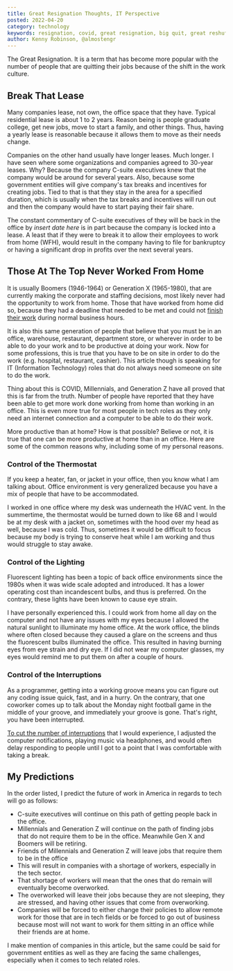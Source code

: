 ```yaml
---
title: Great Resignation Thoughts, IT Perspective
posted: 2022-04-20
category: technology
keywords: resignation, covid, great resignation, big quit, great reshuffle
author: Kenny Robinson, @almostengr
---
```


The Great Resignation. It is a term that has become more popular with the number of people 
that are quitting their jobs because of the shift in the work culture.

## Break That Lease

Many companies lease, not own, the office space that they have. Typical residential 
lease is about 1 to 2 years. Reason being is people graduate college, get new jobs, move to start 
a family, and other things. Thus, having a yearly lease is reasonable because it allows them to 
move as their needs change. 

Companies on the other hand usually have longer leases. Much longer. I have seen where some organizations
and companies agreed to 30-year leases. Why? Because the company C-suite executives knew that the company 
would be around for several years. Also, because some government entities will give company's 
tax breaks and incentives for creating jobs. Tied to that is that they stay in the area for a specified 
duration, which is usually when the tax breaks and incentives will run out and then the company would have
to start paying their fair share. 

The constant commentary of C-suite executives of they will be back in the office by *insert date here* is 
in part because the company is locked into a lease. A least that if they were to break it to allow their 
employees to work from home (WFH), would result in the company having to file for bankruptcy or having 
a significant drop in profits over the next several years. 

## Those At The Top Never Worked From Home

It is usually Boomers (1946-1964) or Generation X (1965-1980),
that are currently making the corporate and staffing decisions, most likely 
never had the opportunity to work from home. Those that have worked from home did so, 
because they had a deadline that needed to be met and could not 
[finish their work](/blog/2020.01.10-7-lessons-from-production-support#work-your-hours-and-leave)
during normal business hours. 

It is also this same generation of people that believe that you must be in an office,
warehouse, restaurant, department store, or wherever in order to be able to do your work 
and to be productive at doing your work. Now for some professions, this is true that you have to be 
on site in order to do the work (e.g. hospital, restaurant, cashier). 
This article though is speaking for IT (Information Technology)
roles that do not always need someone on site to do the work.

Thing about this is COVID, Millennials, and Generation Z have all proved that this is 
far from the truth. Number of people have reported that they have been able to get more 
work done working from home than working in an office. This is even more true for 
most people in tech roles as they only need an internet connection and a computer 
to be able to do their work.

More productive than at home? How is that possible? Believe or not, it is true that one 
can be more productive at home than in an office. Here are some of the common reasons why, 
including some of my personal reasons.

### Control of the Thermostat

If you keep a heater, fan, or jacket in your office, then you know what I am talking about. 
Office environment is very generalized because you have a mix of people that have to be accommodated. 

I worked in one office where my desk was underneath the HVAC vent. In the summertime, the 
thermostat would be turned down to like 68 and I would be at my desk with a jacket on, 
sometimes with the hood over my head as well, because I was cold. 
Thus, sometimes it would be difficult to focus because my body is trying to conserve heat
while I am working and thus would struggle to stay awake. 

### Control of the Lighting

Fluorescent lighting has been a topic of back office environments 
since the 1980s when it was wide scale adopted and introduced. It has a lower operating cost 
than incandescent bulbs, and thus is preferred. On the contrary, these lights have been 
known to cause eye strain. 

I have personally experienced this. I could work from home all day on the computer and not have 
any issues with my eyes because I allowed the natural sunlight to illuminate my home office. At the 
work office, the blinds where often closed because they caused a glare on the screens and thus 
the fluorescent bulbs illuminated the office. This resulted in having burning eyes from eye 
strain and dry eye. If I did not wear my computer glasses, my eyes would remind me to put them 
on after a couple of hours. 

### Control of the Interruptions

As a programmer, getting into a working groove means you can figure out any coding issue quick, fast,
and in a hurry. On the contrary, that one coworker comes up to talk about the Monday night football 
game in the middle of your groove, and immediately your groove is gone. That's right, you have been 
interrupted. 

[To cut the number of interruptions](/blog/2020.01.10-7-lessons-from-production-support/#visual-distractions)
that I would experience, I adjusted the computer 
notifications, playing music via headphones, and would often delay responding to people until I 
got to a point that I was comfortable with taking a break.

## My Predictions

In the order listed, I predict the future of work in America in regards to tech will go as follows:

* C-suite executives will continue on this path of getting people back in the office. 
* Millennials and Generation Z will continue on the path of finding jobs that do not require them to be in the office. Meanwhile Gen X and Boomers will be retiring.
* Friends of Millennials and Generation Z will leave jobs that require them to be in the office
* This will result in companies with a shortage of workers, especially in the tech sector.
* That shortage of workers will mean that the ones that do remain will eventually become overworked. 
* The overworked will leave their jobs because they are not sleeping, they are stressed, and having other issues that come from overworking.
* Companies will be forced to either change their policies to allow remote work
for those that are in tech fields or be forced to go out of business because most will not
want to work for them sitting in an office while their friends are at home.

I make mention of companies in this article, but the same could be said for government entities as well 
as they are facing the same challenges, especially when it comes to tech related roles.


